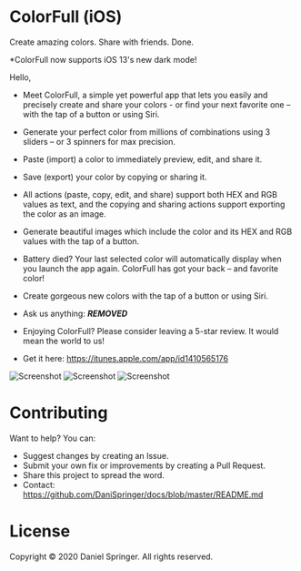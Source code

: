 # ColorFull (iOS)
Create amazing colors. Share with friends. Done.

\*ColorFull now supports iOS 13's new dark mode!


Hello,

* Meet ColorFull, a simple yet powerful app that lets you easily and precisely create and share your colors - or find your next favorite one – with the tap of a button or using Siri.

* Generate your perfect color from millions of combinations using 3 sliders – or 3 spinners for max precision.

* Paste (import) a color to immediately preview, edit, and share it.

* Save (export) your color by copying or sharing it.

* All actions (paste, copy, edit, and share) support both HEX and RGB values as text, and the copying and sharing actions support exporting the color as an image.

* Generate beautiful images which include the color and its HEX and RGB values with the tap of a button.

* Battery died? Your last selected color will automatically display when you launch the app again. ColorFull has got your back – and favorite color!

* Create gorgeous new colors with the tap of a button or using Siri.


* Ask us anything: ***REMOVED***

* Enjoying ColorFull? Please consider leaving a 5-star review. It would mean the world to us!
- Get it here: https://itunes.apple.com/app/id1410565176

![Screenshot](https://raw.githubusercontent.com/DaniSpringer/colorfull/master/s/s1.png) ![Screenshot](https://raw.githubusercontent.com/DaniSpringer/colorfull/master/s/s2.png) ![Screenshot](https://raw.githubusercontent.com/DaniSpringer/colorfull/master/s/s3.png)



# Contributing
Want to help? You can:
- Suggest changes by creating an Issue.
- Submit your own fix or improvements by creating a Pull Request.
- Share this project to spread the word.
- Contact: https://github.com/DaniSpringer/docs/blob/master/README.md

# License
Copyright © 2020 Daniel Springer. All rights reserved.